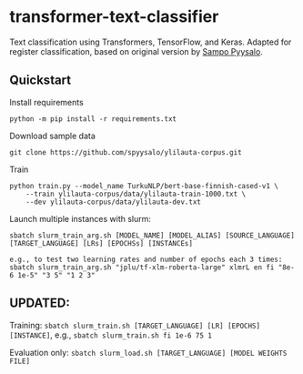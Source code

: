 # transformer-text-classifier

Text classification using Transformers, TensorFlow, and Keras. Adapted for register classification, based on original version by [Sampo Pyysalo](https://github.com/spyysalo/transformer-text-classifier).

## Quickstart

Install requirements

    python -m pip install -r requirements.txt

Download sample data

    git clone https://github.com/spyysalo/ylilauta-corpus.git

Train

    python train.py --model_name TurkuNLP/bert-base-finnish-cased-v1 \
        --train ylilauta-corpus/data/ylilauta-train-1000.txt \
        --dev ylilauta-corpus/data/ylilauta-dev.txt

Launch multiple instances with slurm:

    sbatch slurm_train_arg.sh [MODEL_NAME] [MODEL_ALIAS] [SOURCE_LANGUAGE] [TARGET_LANGUAGE] [LRs] [EPOCHSs] [INSTANCEs]

    e.g., to test two learning rates and number of epochs each 3 times:
    sbatch slurm_train_arg.sh "jplu/tf-xlm-roberta-large" xlmrL en fi "8e-6 1e-5" "3 5" "1 2 3"


## UPDATED:
Training: `sbatch slurm_train.sh [TARGET_LANGUAGE] [LR] [EPOCHS] [INSTANCE]`, e.g., `sbatch slurm_train.sh fi 1e-6 75 1`
    
Evaluation only: `sbatch slurm_load.sh [TARGET_LANGUAGE] [MODEL WEIGHTS FILE]`
